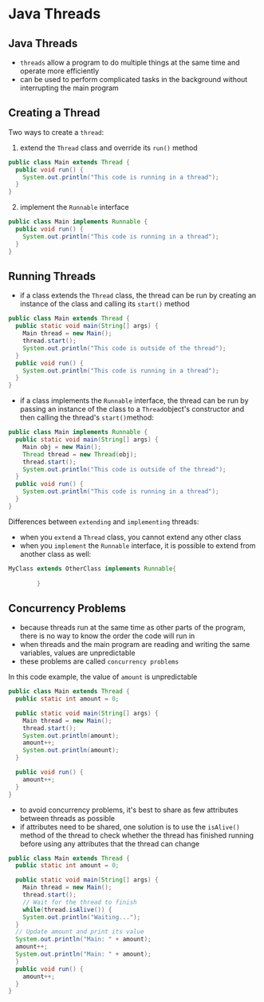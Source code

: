# Java Threads

## Java Threads

- `threads` allow a program to do multiple things at the same time and operate more efficiently
- can be used to perform complicated tasks in the background without interrupting the main program

## Creating a Thread

Two ways to create a `thread`:

1. extend the `Thread` class and override its `run()` method

````java
public class Main extends Thread {
  public void run() {
    System.out.println("This code is running in a thread");
  }
}
````

2. implement the `Runnable` interface
```java
public class Main implements Runnable {
  public void run() {
    System.out.println("This code is running in a thread");
  }
}
```

## Running Threads

- if a class extends the `Thread` class, the thread can be run by creating an instance of the class and calling its 
  `start()` method

```java
public class Main extends Thread {
  public static void main(String[] args) {
    Main thread = new Main();
    thread.start();
    System.out.println("This code is outside of the thread");
  }
  public void run() {
    System.out.println("This code is running in a thread");
  }
}
```

- if a class implements the `Runnable` interface, the thread can be run by passing an instance of the class to a 
  `Thread`object's constructor and then calling the thread's `start()`method:

```java
public class Main implements Runnable {
  public static void main(String[] args) {
    Main obj = new Main();
    Thread thread = new Thread(obj);
    thread.start();
    System.out.println("This code is outside of the thread");
  }
  public void run() {
    System.out.println("This code is running in a thread");
  }
}
```

Differences between `extending` and `implementing` threads:
- when you `extend` a `Thread` class, you cannot extend any other class
- when you `implement` the `Runnable` interface, it is possible to extend from another class as well:
```java
MyClass extends OtherClass implements Runnable{
    
        }
```

## Concurrency Problems

- because threads run at the same time as other parts of the program, there is no way to know the order the code 
  will run in
- when threads and the main program are reading and writing the same variables, values are unpredictable
- these problems are called `concurrency problems`

In this code example, the value of `amount` is unpredictable
```java
public class Main extends Thread {
  public static int amount = 0;

  public static void main(String[] args) {
    Main thread = new Main();
    thread.start();
    System.out.println(amount);
    amount++;
    System.out.println(amount);
  }

  public void run() {
    amount++;
  }
}
```

- to avoid concurrency problems, it's best to share as few attributes between threads as possible
- if attributes need to be shared, one solution is to use the `isAlive()` method of the thread to check whether the 
  thread has finished running before using any attributes that the thread can change

```java
public class Main extends Thread {
  public static int amount = 0;

  public static void main(String[] args) {
    Main thread = new Main();
    thread.start();
    // Wait for the thread to finish
    while(thread.isAlive()) {
    System.out.println("Waiting...");
  }
  // Update amount and print its value
  System.out.println("Main: " + amount);
  amount++;
  System.out.println("Main: " + amount);
  }
  public void run() {
    amount++;
  }
}
```


